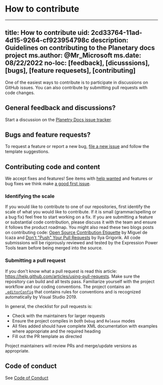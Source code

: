 # How to contribute
---
title: How to contribute
uid: 2cd33764-11ad-4d15-9264-cf923954798c
description: Guidelines on contributing to the Planetary docs project
ms.author: @Mr_Microsoft
ms.date: 08/22/2022
no-loc: [feedback], [dicusssions], [bugs], [feature requesets], [contributing]
---


One of the easiest ways to contribute is to participate in discussions on GitHub issues. You can also contribute by submitting pull requests with code changes.

## General feedback and discussions?

Start a discussion on the [Planetry Docs issue tracker](https://github.com/JeremyLikness/PlanetaryDocs/issues).

## Bugs and feature requests?

To request a feature or report a new bug, [file a new issue](https://github.com/JeremyLikness/PlanetaryDocs/issues/new/choose) and follow the template suggestions.

## Contributing code and content

We accept fixes and features! See items with [help wanted](https://github.com/JeremyLikness/PlanetaryDocs/labels/help%20wanted) and features or bug fixes
we think make [a good first issue](https://github.com/JeremyLikness/PlanetaryDocs/labels/good%20first%20issue).

### Identifying the scale

If you would like to contribute to one of our repositories, first identify the scale of what you would like to contribute. If it is small (grammar/spelling or a bug fix) feel 
free to start working on a fix. If you are submitting a feature or substantial code contribution, please discuss it with the team and ensure it follows the product roadmap. 
You might also read these two blogs posts on contributing code: [Open Source Contribution Etiquette](http://tirania.org/blog/archive/2010/Dec-31.html) by Miguel de Icaza 
and [Don't "Push" Your Pull Requests](https://www.igvita.com/2011/12/19/dont-push-your-pull-requests/) by Ilya Grigorik. All code submissions will be rigorously reviewed 
and tested by the Expression Power Tools team before being merged into the source.

### Submitting a pull request

If you don't know what a pull request is read this article: https://help.github.com/articles/using-pull-requests. Make sure the repository can build and all tests pass. 
Familiarize yourself with the project workflow and our coding conventions. The project contains an [`.editorConfig`](https://github.com/JeremyLikness/PlanetaryDocs/blob/master/.editorconfig)
that contains rules for conventions and is recognized automatically by Visual Studio 2019. 

In general, the checklist for pull requests is:

- Check with the maintainers for larger requests
- Ensure the project compiles in _both_ `Debug` and `Release` modes
- All files added should have complete XML documentation with examples where appropriate and the required heading
- Fill out the PR template as directed

Project maintainers will review PRs and merge/update versions as appropriate.

## Code of conduct

See [Code of Conduct](https://github.com/JeremyLikness/PlanetaryDocs/blob/master/CODE_OF_CONDUCT.md)
